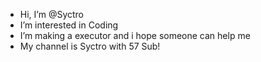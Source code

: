- Hi, I’m @Syctro
- I’m interested in Coding
- I’m making a executor and i hope someone can help me
- My channel is Syctro with 57 Sub!

<!---
Syctro/Syctro is a ✨ special ✨ repository because its `README.md` (this file) appears on your GitHub profile.
You can click the Preview link to take a look at your changes.
--->
